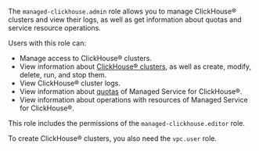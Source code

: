 The `managed-clickhouse.admin` role allows you to manage ClickHouse® clusters and view their logs, as well as get information about quotas and service resource operations.

Users with this role can:
* Manage access to ClickHouse® clusters.
* View information about [ClickHouse® clusters](../../managed-clickhouse/concepts/index.md), as well as create, modify, delete, run, and stop them.
* View ClickHouse® cluster logs.
* View information about [quotas](../../managed-clickhouse/concepts/limits.md#mch-quotas) of Managed Service for ClickHouse®.
* View information about operations with resources of Managed Service for ClickHouse®.

This role includes the permissions of the `managed-clickhouse.editor` role.

To create ClickHouse® clusters, you also need the `vpc.user` role.